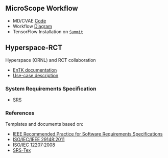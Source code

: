 ## MicroScope Workflow 

* MD/CVAE [Code](https://github.com/hengma1001/CVAE_pilot_MD)
* Workflow [Diagram](https://docs.google.com/drawings/d/1NjNfeQi1ypQ8eVDmS9t4X8S3-Wy4mzcBbcR76Qh-NcE/edit?usp=sharing) 
* TensorFlow Installation on [`Summit`](https://github.com/inspiremd/radical-inspire/blob/master/tensorflow_install_summit.md)
## Hyperspace-RCT
Hyperspace (ORNL) and RCT collaboration 

* [EnTK documentation](http://radicalentk.readthedocs.io/en/latest/)
* [Use-case description](https://docs.google.com/document/d/1XFgg4rlh7Y2nckH0fkiZTxfauadZn_zSn3sh51kNyKE/edit#)


### System Requirements Specification

* [SRS](https://github.com/radical-collaboration/hyperspace/blob/master/srs_main.tex)

### References 

Templates and documents based on:

* [IEEE Recommended Practice for Software Requirements Specifications](http://ieeexplore.ieee.org.proxy.libraries.rutgers.edu/document/720574/)
* [ISO/IEC/IEEE 29148:2011](https://www.iso.org/standard/45171.html)
* [ISO/IEC 12207:2008](https://www.iso.org/standard/43447.html)
* [SRS-Tex](https://github.com/jpeisenbarth/SRS-Tex)







